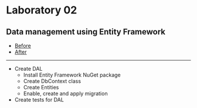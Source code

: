 # Laboratory 02
## Data management using Entity Framework
* [Before](/Laboratories/Laboratory02/Laboratory02_Before)
* [After](/Laboratories/Laboratory02/Laboratory02_After)
---
* Create DAL
  * Install Entity Framework NuGet package
  * Create DbContext class
  * Create Entities
  * Enable, create and apply migration
* Create tests for DAL